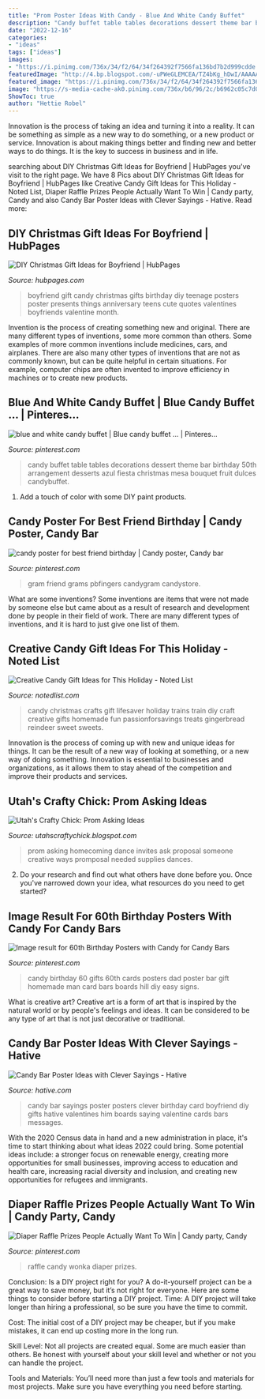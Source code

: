 ```yaml
---
title: "Prom Poster Ideas With Candy - Blue And White Candy Buffet"
description: "Candy buffet table tables decorations dessert theme bar birthday 50th arrangement desserts azul fiesta christmas mesa bouquet fruit dulces candybuffet"
date: "2022-12-16"
categories:
- "ideas"
tags: ["ideas"]
images:
- "https://i.pinimg.com/736x/34/f2/64/34f264392f7566fa136bd7b2d999cdde.jpg"
featuredImage: "http://4.bp.blogspot.com/-uPWeGLEMCEA/TZ4bKg_hDwI/AAAAAAAAAMY/NhCm7bLDZFY/s1600/IMG_4692.JPG"
featured_image: "https://i.pinimg.com/736x/34/f2/64/34f264392f7566fa136bd7b2d999cdde.jpg"
image: "https://s-media-cache-ak0.pinimg.com/736x/b6/96/2c/b6962c05c7d0f6a9f274cba4fc034271--blue-candy-buffet-candy-table.jpg"
ShowToc: true
author: "Hettie Robel"
---
```



Innovation is the process of taking an idea and turning it into a reality. It can be something as simple as a new way to do something, or a new product or service. Innovation is about making things better and finding new and better ways to do things. It is the key to success in business and in life.

	

		
searching about DIY Christmas Gift Ideas for Boyfriend | HubPages you've visit to the right page. We have 8 Pics about DIY Christmas Gift Ideas for Boyfriend | HubPages like Creative Candy Gift Ideas for This Holiday - Noted List, Diaper Raffle Prizes People Actually Want To Win | Candy party, Candy and also Candy Bar Poster Ideas with Clever Sayings - Hative. Read more:
		
    
## DIY Christmas Gift Ideas For Boyfriend | HubPages

<img loading=lazy src="https://usercontent2.hubstatic.com/14248973_f520.jpg" onerror="this.onerror=null;this.src='https://tse2.mm.bing.net/th?id=OIP.WidPi4z4h6ZLekeVQs9uWwHaJ6&amp;pid=15.1';" alt="DIY Christmas Gift Ideas for Boyfriend | HubPages">

_Source: hubpages.com_

>boyfriend gift candy christmas gifts birthday diy teenage posters poster presents things anniversary teens cute quotes valentines boyfriends valentine month. 

	

Invention is the process of creating something new and original. There are many different types of inventions, some more common than others. Some examples of more common inventions include medicines, cars, and airplanes. There are also many other types of inventions that are not as commonly known, but can be quite helpful in certain situations. For example, computer chips are often invented to improve efficiency in machines or to create new products.

    
## Blue And White Candy Buffet | Blue Candy Buffet … | Pinteres…

<img loading=lazy src="https://s-media-cache-ak0.pinimg.com/736x/b6/96/2c/b6962c05c7d0f6a9f274cba4fc034271--blue-candy-buffet-candy-table.jpg" onerror="this.onerror=null;this.src='https://tse1.mm.bing.net/th?id=OIP.fQGi2N9TR9D5ln9wHEJHjgHaFi&amp;pid=15.1';" alt="blue and white candy buffet | Blue candy buffet … | Pinteres…">

_Source: pinterest.com_

>candy buffet table tables decorations dessert theme bar birthday 50th arrangement desserts azul fiesta christmas mesa bouquet fruit dulces candybuffet. 

	

1. Add a touch of color with some DIY paint products.

    
## Candy Poster For Best Friend Birthday | Candy Poster, Candy Bar

<img loading=lazy src="https://i.pinimg.com/originals/2c/c7/f5/2cc7f585e8a615d02f7a7e85dc9927d4.jpg" onerror="this.onerror=null;this.src='https://tse2.mm.bing.net/th?id=OIP.n4-8vSH6bwtG1rxBPznEfQHaJ3&amp;pid=15.1';" alt="candy poster for best friend birthday | Candy poster, Candy bar">

_Source: pinterest.com_

>gram friend grams pbfingers candygram candystore. 

	

What are some inventions?
Some inventions are items that were not made by someone else but came about as a result of research and development done by people in their field of work. There are many different types of inventions, and it is hard to just give one list of them.

    
## Creative Candy Gift Ideas For This Holiday - Noted List

<img loading=lazy src="http://notedlist.com/wp-content/uploads/2015/11/creative-candy-gift-ideas/10-creative-candy-gift-ideas.jpg" onerror="this.onerror=null;this.src='https://tse4.mm.bing.net/th?id=OIP.7311rinjsSaJpsRW2k2UhQHaLH&amp;pid=15.1';" alt="Creative Candy Gift Ideas for This Holiday - Noted List">

_Source: notedlist.com_

>candy christmas crafts gift lifesaver holiday trains train diy craft creative gifts homemade fun passionforsavings treats gingerbread reindeer sweet sweets. 

	

Innovation is the process of coming up with new and unique ideas for things. It can be the result of a new way of looking at something, or a new way of doing something. Innovation is essential to businesses and organizations, as it allows them to stay ahead of the competition and improve their products and services.

    
## Utah&#039;s Crafty Chick: Prom Asking Ideas

<img loading=lazy src="http://4.bp.blogspot.com/-uPWeGLEMCEA/TZ4bKg_hDwI/AAAAAAAAAMY/NhCm7bLDZFY/s1600/IMG_4692.JPG" onerror="this.onerror=null;this.src='https://tse4.mm.bing.net/th?id=OIP.5xNiUc33fy7On2av10PxSgHaJ6&amp;pid=15.1';" alt="Utah&#039;s Crafty Chick: Prom Asking Ideas">

_Source: utahscraftychick.blogspot.com_

>prom asking homecoming dance invites ask proposal someone creative ways promposal needed supplies dances. 

	

2. Do your research and find out what others have done before you. Once you've narrowed down your idea, what resources do you need to get started? 

    
## Image Result For 60th Birthday Posters With Candy For Candy Bars

<img loading=lazy src="https://i.pinimg.com/736x/97/8b/4d/978b4d2a586910e9bdf54f39b59b3788.jpg" onerror="this.onerror=null;this.src='https://tse2.mm.bing.net/th?id=OIP.xeE_-w3CRZsaQnwvkGtWUQAAAA&amp;pid=15.1';" alt="Image result for 60th Birthday Posters with Candy for Candy Bars">

_Source: pinterest.com_

>candy birthday 60 gifts 60th cards posters dad poster bar gift homemade man card bars boards hill diy easy signs. 

	

What is creative art?
Creative art is a form of art that is inspired by the natural world or by people's feelings and ideas. It can be considered to be any type of art that is not just decorative or traditional.

    
## Candy Bar Poster Ideas With Clever Sayings - Hative

<img loading=lazy src="https://hative.com/wp-content/uploads/2015/01/candy-bar-sayings/7-candy-bar-saying-ideas.jpg" onerror="this.onerror=null;this.src='https://tse1.mm.bing.net/th?id=OIP.0phdmDhpp4UqE0nR4il0owHaKg&amp;pid=15.1';" alt="Candy Bar Poster Ideas with Clever Sayings - Hative">

_Source: hative.com_

>candy bar sayings poster posters clever birthday card boyfriend diy gifts hative valentines him boards saying valentine cards bars messages. 

	

With the 2020 Census data in hand and a new administration in place, it's time to start thinking about what ideas 2022 could bring. Some potential ideas include: a stronger focus on renewable energy, creating more opportunities for small businesses, improving access to education and health care, increasing racial diversity and inclusion, and creating new opportunities for refugees and immigrants.

    
## Diaper Raffle Prizes People Actually Want To Win | Candy Party, Candy

<img loading=lazy src="https://i.pinimg.com/736x/34/f2/64/34f264392f7566fa136bd7b2d999cdde.jpg" onerror="this.onerror=null;this.src='https://tse2.mm.bing.net/th?id=OIP.3-B1GuL__ClvBwO3WEZZAgHaOO&amp;pid=15.1';" alt="Diaper Raffle Prizes People Actually Want To Win | Candy party, Candy">

_Source: pinterest.com_

>raffle candy wonka diaper prizes. 

	

Conclusion: Is a DIY project right for you?
A do-it-yourself project can be a great way to save money, but it’s not right for everyone. Here are some things to consider before starting a DIY project.
Time: A DIY project will take longer than hiring a professional, so be sure you have the time to commit.

Cost: The initial cost of a DIY project may be cheaper, but if you make mistakes, it can end up costing more in the long run.

Skill Level: Not all projects are created equal. Some are much easier than others. Be honest with yourself about your skill level and whether or not you can handle the project.

Tools and Materials: You’ll need more than just a few tools and materials for most projects. Make sure you have everything you need before starting.

